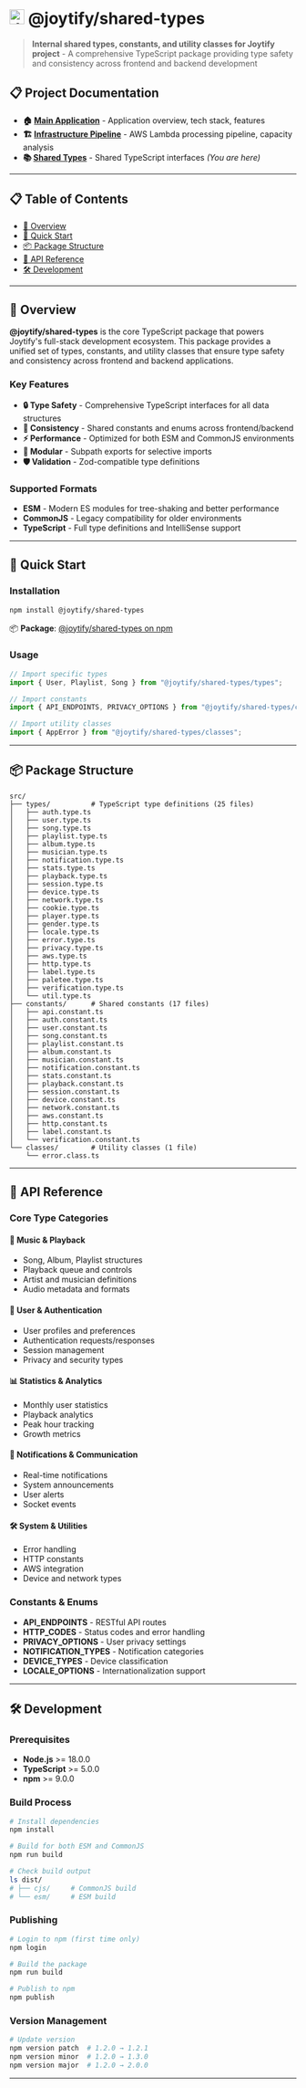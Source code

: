 # <img src="https://mern-joytify-bucket-yj.s3.ap-northeast-1.amazonaws.com/defaults/joytify-logo.svg" alt="Joytify" width="26" height="26"> @joytify/shared-types

> **Internal shared types, constants, and utility classes for Joytify project** - A comprehensive TypeScript package providing type safety and consistency across frontend and backend development

## 📋 Project Documentation

- **🏠 [Main Application](https://github.com/JIAN11442/MERN-Joytify/tree/main)** - Application overview, tech stack, features
- **🏗️ [Infrastructure Pipeline](https://github.com/JIAN11442/MERN-Joytify/tree/main/terraform)** - AWS Lambda processing pipeline, capacity analysis
- **📚 [Shared Types](./README.md)** - Shared TypeScript interfaces _(You are here)_

---

## 📋 Table of Contents

- [🎯 Overview](#-overview)
- [🚀 Quick Start](#-quick-start)
- [📦 Package Structure](#-package-structure)
- [🔧 API Reference](#-api-reference)
- [🛠️ Development](#️-development)

---

## 🎯 Overview

**@joytify/shared-types** is the core TypeScript package that powers Joytify's full-stack development ecosystem. This package provides a unified set of types, constants, and utility classes that ensure type safety and consistency across frontend and backend applications.

### Key Features

- **🔒 Type Safety** - Comprehensive TypeScript interfaces for all data structures
- **🔄 Consistency** - Shared constants and enums across frontend/backend
- **⚡ Performance** - Optimized for both ESM and CommonJS environments
- **🎯 Modular** - Subpath exports for selective imports
- **🛡️ Validation** - Zod-compatible type definitions

### Supported Formats

- **ESM** - Modern ES modules for tree-shaking and better performance
- **CommonJS** - Legacy compatibility for older environments
- **TypeScript** - Full type definitions and IntelliSense support

---

## 🚀 Quick Start

### Installation

```bash
npm install @joytify/shared-types
```

📦 **Package**: [@joytify/shared-types on npm](https://www.npmjs.com/package/@joytify/shared-types)

### Usage

```typescript
// Import specific types
import { User, Playlist, Song } from "@joytify/shared-types/types";

// Import constants
import { API_ENDPOINTS, PRIVACY_OPTIONS } from "@joytify/shared-types/constants";

// Import utility classes
import { AppError } from "@joytify/shared-types/classes";
```

---

## 📦 Package Structure

```
src/
├── types/          # TypeScript type definitions (25 files)
│   ├── auth.type.ts
│   ├── user.type.ts
│   ├── song.type.ts
│   ├── playlist.type.ts
│   ├── album.type.ts
│   ├── musician.type.ts
│   ├── notification.type.ts
│   ├── stats.type.ts
│   ├── playback.type.ts
│   ├── session.type.ts
│   ├── device.type.ts
│   ├── network.type.ts
│   ├── cookie.type.ts
│   ├── player.type.ts
│   ├── gender.type.ts
│   ├── locale.type.ts
│   ├── error.type.ts
│   ├── privacy.type.ts
│   ├── aws.type.ts
│   ├── http.type.ts
│   ├── label.type.ts
│   ├── paletee.type.ts
│   ├── verification.type.ts
│   └── util.type.ts
├── constants/      # Shared constants (17 files)
│   ├── api.constant.ts
│   ├── auth.constant.ts
│   ├── user.constant.ts
│   ├── song.constant.ts
│   ├── playlist.constant.ts
│   ├── album.constant.ts
│   ├── musician.constant.ts
│   ├── notification.constant.ts
│   ├── stats.constant.ts
│   ├── playback.constant.ts
│   ├── session.constant.ts
│   ├── device.constant.ts
│   ├── network.constant.ts
│   ├── aws.constant.ts
│   ├── http.constant.ts
│   ├── label.constant.ts
│   └── verification.constant.ts
└── classes/        # Utility classes (1 file)
    └── error.class.ts
```

---

## 🔧 API Reference

### Core Type Categories

#### 🎵 **Music & Playback**

- Song, Album, Playlist structures
- Playback queue and controls
- Artist and musician definitions
- Audio metadata and formats

#### 👤 **User & Authentication**

- User profiles and preferences
- Authentication requests/responses
- Session management
- Privacy and security types

#### 📊 **Statistics & Analytics**

- Monthly user statistics
- Playback analytics
- Peak hour tracking
- Growth metrics

#### 🔔 **Notifications & Communication**

- Real-time notifications
- System announcements
- User alerts
- Socket events

#### 🛠️ **System & Utilities**

- Error handling
- HTTP constants
- AWS integration
- Device and network types

### Constants & Enums

- **API_ENDPOINTS** - RESTful API routes
- **HTTP_CODES** - Status codes and error handling
- **PRIVACY_OPTIONS** - User privacy settings
- **NOTIFICATION_TYPES** - Notification categories
- **DEVICE_TYPES** - Device classification
- **LOCALE_OPTIONS** - Internationalization support

---

## 🛠️ Development

### Prerequisites

- **Node.js** >= 18.0.0
- **TypeScript** >= 5.0.0
- **npm** >= 9.0.0

### Build Process

```bash
# Install dependencies
npm install

# Build for both ESM and CommonJS
npm run build

# Check build output
ls dist/
# ├── cjs/     # CommonJS build
# └── esm/     # ESM build
```

### Publishing

```bash
# Login to npm (first time only)
npm login

# Build the package
npm run build

# Publish to npm
npm publish
```

### Version Management

```bash
# Update version
npm version patch  # 1.2.0 → 1.2.1
npm version minor  # 1.2.0 → 1.3.0
npm version major  # 1.2.0 → 2.0.0
```

---
